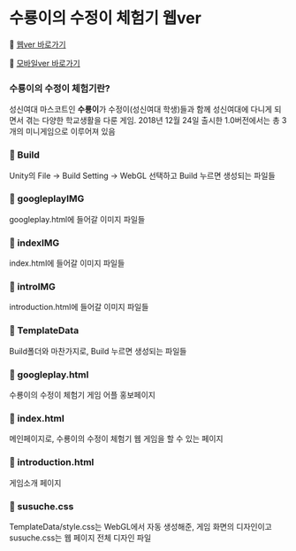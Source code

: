 # 수룡이의 수정이 체험기 웹ver
:link: [웹ver 바로가기](https://drawcodingit.github.io/drawcodingWeb/)

:link: [모바일ver 바로가기](https://play.google.com/store/apps/details?id=com.drawcoding.SuDragon)


### 수룡이의 수정이 체험기란?
성신여대 마스코트인 **수룡이**가 수정이(성신여대 학생)들과 함께 성신여대에 다니게 되면서 겪는 다양한 학교생활을 다룬 게임.
2018년 12월 24일 출시한 1.0버전에서는 총 3개의 미니게임으로 이루어져 있음


### :blue_heart: Build
Unity의 File -> Build Setting -> WebGL 선택하고 Build 누르면 생성되는 파일들

### :blue_heart: googleplayIMG
googleplay.html에 들어갈 이미지 파일들

### :blue_heart: indexIMG
index.html에 들어갈 이미지 파일들

### :blue_heart: introIMG
introduction.html에 들어갈 이미지 파일들

### :blue_heart: TemplateData
Build폴더와 마찬가지로, Build 누르면 생성되는 파일들

### :blue_heart: googleplay.html
수룡이의 수정이 체험기 게임 어플 홍보페이지

### :blue_heart: index.html
메인페이지로, 수룡이의 수정이 체험기 웹 게임을 할 수 있는 페이지

### :blue_heart: introduction.html
게임소개 페이지

### :blue_heart: susuche.css
TemplateData/style.css는 WebGL에서 자동 생성해준, 게임 화면의 디자인이고 susuche.css는 웹 페이지 전체 디자인 파일
